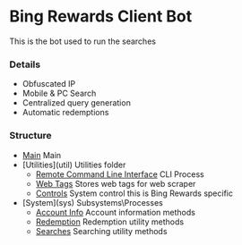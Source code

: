 # Bing Rewards Client Bot
This is the bot used to run the searches
### Details
* Obfuscated IP
* Mobile & PC Search
* Centralized query generation
* Automatic redemptions

### Structure

- [Main](main.java) Main
- [Utilities](util\) Utilities folder
    - [Remote Command Line Interface](RemoteCLI.java) CLI Process
    - [Web Tags](BWWebTages.java) Stores web tags for web scraper
    - [Controls](BWControls.java) System control this is Bing Rewards specific
- [System](sys\) Subsystems\Processes
    - [Account Info](AccInfo.java) Account information methods
    - [Redemption](Redeem.java) Redemption utility methods
    - [Searches](SearchSystem.java) Searching utility methods

